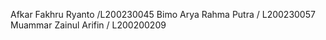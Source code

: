 Afkar Fakhru Ryanto /L200230045
Bimo Arya Rahma Putra / L200230057
Muammar Zainul Arifin / L200200209 

